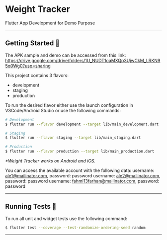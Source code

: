 # Weight Tracker

Flutter App Development for Demo Purpose

---

## Getting Started 🚀

The APK sample and demo can be accessed from this link:
https://drive.google.com/drive/folders/1U_NUDT1oaMXQp3UjwCkM_LRKN95o0Wg0?usp=sharing

This project contains 3 flavors:

- development
- staging
- production

To run the desired flavor either use the launch configuration in VSCode/Android Studio or use the following commands:

```sh
# Development
$ flutter run --flavor development --target lib/main_development.dart

# Staging
$ flutter run --flavor staging --target lib/main_staging.dart

# Production
$ flutter run --flavor production --target lib/main_production.dart
```

_\*Weight Tracker works on Android and iOS._

You can access the available account with the following data:
username: ale1@mailinator.com, password: password
username: ale2@mailinator.com, password: password
username: fahmi13farhan@mailinator.com, password: password

---

## Running Tests 🧪

To run all unit and widget tests use the following command:

```sh
$ flutter test --coverage --test-randomize-ordering-seed random
```

---

[amplify_flutter_link]:https://pub.dev/packages/amplify_flutter
[amplify_datastore_link]:https://pub.dev/packages/amplify_datastore
[amplify_api_link]:https://pub.dev/packages/amplify_api
[amplify_auth_cognito_link]:https://pub.dev/packages/amplify_auth_cognito
[bloc_link]: https://pub.dev/packages/bloc
[bloc_test_link]: https://pub.dev/packages/bloc_test
[dio_link]:https://pub.dev/packages/dio
[flutter_bloc_link]: https://pub.dev/packages/flutter_bloc
[flutter_dotenv_link]: https://pub.dev/packages/flutter_dotenv
[flutter_bloc_link]: https://pub.dev/packages/flutter_launcher_icons
[flutter_svg_link]:https://pub.dev/packages/flutter_svg
[flutter_bloc_link]: https://pub.dev/packages/flutter_test
[go_router_link]:https://pub.dev/packages/go_router
[intl_link]:https://pub.dev/packages/intl
[logger_link]: https://pub.dev/packages/logger
[mocktail_link]: https://pub.dev/packages/mocktail
[shared_preferences_link]:https://pub.dev/packages/shared_preferences
[very_good_analysis_link]: https://pub.dev/packages/very_good_analysis
[very_good_cli_link]: https://github.com/VeryGoodOpenSource/very_good_cli
